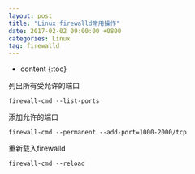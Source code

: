 ```yaml
---
layout: post
title: "Linux firewalld常用操作"
date: 2017-02-02 09:00:00 +0800 
categories: Linux
tag: firewalld
---
```

* content
{:toc}

列出所有受允许的端口
``` shell
firewall-cmd --list-ports
```

添加允许的端口
``` shell
firewall-cmd --permanent --add-port=1000-2000/tcp
```

重新载入firewalld
``` shell
firewall-cmd --reload
```

